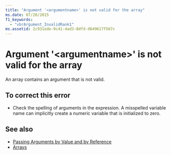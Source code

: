 ```yaml
---
title: "Argument '<argumentname>' is not valid for the array"
ms.date: 07/20/2015
f1_keywords: 
  - "vbrArgument_InvalidRank1"
ms.assetid: 2c931ede-9c41-4ad3-8dfd-d649617f567c
---
```

# Argument '\<argumentname>' is not valid for the array
An array contains an argument that is not valid.  
  
## To correct this error  
  
- Check the spelling of arguments in the expression. A misspelled variable name can implicitly create a numeric variable that is initialized to zero.  
  
## See also

- [Passing Arguments by Value and by Reference](../programming-guide/language-features/procedures/passing-arguments-by-value-and-by-reference.md)
- [Arrays](../programming-guide/language-features/arrays/index.md)

